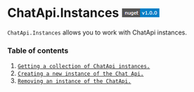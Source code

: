 # ChatApi.Instances [![NuGet version (ChatApi.Instance)](../../../Images/NuGetVersions/ChatApi.Instance_NuGetVersion.png)](https://www.nuget.org/packages/ChatApi.Instance/)
`ChatApi.Instances` allows you to work with ChatApi instances.

### Table of contents
1.  [`Getting a collection of ChatApi instances.`](Operations/GetChatApiInstances.md)
2.  [`Creating a new instance of the Chat Api.`](Operations/CreateChatApiInstance.md)
3.  [`Removing an instance of the ChatApi.`](Operations/RemoveChatApiInstance.md)
